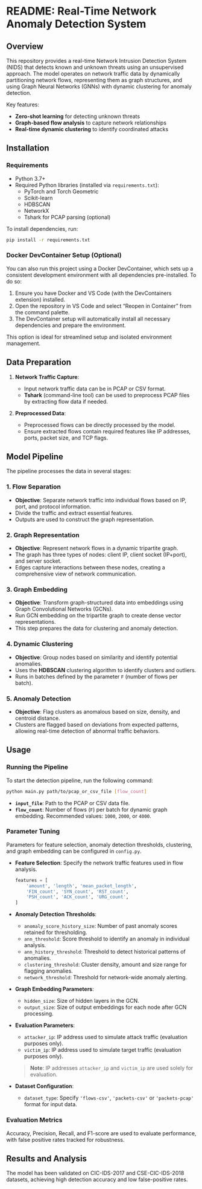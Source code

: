 

# README: Real-Time Network Anomaly Detection System

## Overview

This repository provides a real-time Network Intrusion Detection System (NIDS) that detects known and unknown threats using an unsupervised approach. The model operates on network traffic data by dynamically partitioning network flows, representing them as graph structures, and using Graph Neural Networks (GNNs) with dynamic clustering for anomaly detection.

Key features:
- **Zero-shot learning** for detecting unknown threats
- **Graph-based flow analysis** to capture network relationships
- **Real-time dynamic clustering** to identify coordinated attacks

## Installation

### Requirements
- Python 3.7+
- Required Python libraries (installed via `requirements.txt`):
  - PyTorch and Torch Geometric
  - Scikit-learn
  - HDBSCAN
  - NetworkX
  - Tshark for PCAP parsing (optional)

To install dependencies, run:
```bash
pip install -r requirements.txt
```

### Docker DevContainer Setup (Optional)

You can also run this project using a Docker DevContainer, which sets up a consistent development environment with all dependencies pre-installed. To do so:
1. Ensure you have Docker and VS Code (with the DevContainers extension) installed.
2. Open the repository in VS Code and select “Reopen in Container” from the command palette.
3. The DevContainer setup will automatically install all necessary dependencies and prepare the environment.

This option is ideal for streamlined setup and isolated environment management.

## Data Preparation

1. **Network Traffic Capture**:
   - Input network traffic data can be in PCAP or CSV format.
   - **Tshark** (command-line tool) can be used to preprocess PCAP files by extracting flow data if needed.

2. **Preprocessed Data**:
   - Preprocessed flows can be directly processed by the model.
   - Ensure extracted flows contain required features like IP addresses, ports, packet size, and TCP flags.

## Model Pipeline

The pipeline processes the data in several stages:

### 1. Flow Separation
   - **Objective**: Separate network traffic into individual flows based on IP, port, and protocol information.
   - Divide the traffic and extract essential features.
   - Outputs are used to construct the graph representation.

### 2. Graph Representation
   - **Objective**: Represent network flows in a dynamic tripartite graph.
   - The graph has three types of nodes: client IP, client socket (IP+port), and server socket.
   - Edges capture interactions between these nodes, creating a comprehensive view of network communication.

### 3. Graph Embedding
   - **Objective**: Transform graph-structured data into embeddings using Graph Convolutional Networks (GCNs).
   - Run GCN embedding on the tripartite graph to create dense vector representations.
   - This step prepares the data for clustering and anomaly detection.

### 4. Dynamic Clustering
   - **Objective**: Group nodes based on similarity and identify potential anomalies.
   - Uses the **HDBSCAN** clustering algorithm to identify clusters and outliers.
   - Runs in batches defined by the parameter `F` (number of flows per batch).

### 5. Anomaly Detection
   - **Objective**: Flag clusters as anomalous based on size, density, and centroid distance.
   - Clusters are flagged based on deviations from expected patterns, allowing real-time detection of abnormal traffic behaviors.

## Usage

### Running the Pipeline
To start the detection pipeline, run the following command:
```bash
python main.py path/to/pcap_or_csv_file [flow_count]
```
- **`input_file`**: Path to the PCAP or CSV data file.
- **`flow_count`**: Number of flows (`F`) per batch for dynamic graph embedding. Recommended values: `1000`, `2000`, or `4000`.

### Parameter Tuning

Parameters for feature selection, anomaly detection thresholds, clustering, and graph embedding can be configured in `config.py`.

- **Feature Selection**: Specify the network traffic features used in flow analysis.
  ```python
  features = [
      'amount', 'length', 'mean_packet_length', 
      'FIN_count', 'SYN_count', 'RST_count', 
      'PSH_count', 'ACK_count', 'URG_count',
  ]
  ```
- **Anomaly Detection Thresholds**:
  - `anomaly_score_history_size`: Number of past anomaly scores retained for thresholding.
  - `ann_threshold`: Score threshold to identify an anomaly in individual analysis.
  - `ann_history_threshold`: Threshold to detect historical patterns of anomalies.
  - `clustering_threshold`: Cluster density, amount and size range for flagging anomalies.
  - `network_threshold`: Threshold for network-wide anomaly alerting.

- **Graph Embedding Parameters**:
  - `hidden_size`: Size of hidden layers in the GCN.
  - `output_size`: Size of output embeddings for each node after GCN processing.

- **Evaluation Parameters**:
  - `attacker_ip`: IP address used to simulate attack traffic (evaluation purposes only).
  - `victim_ip`: IP address used to simulate target traffic (evaluation purposes only).
  
  > **Note**: IP addresses `attacker_ip` and `victim_ip` are used solely for evaluation.

- **Dataset Configuration**:
  - `dataset_type`: Specify `'flows-csv'`, `'packets-csv'` or `'packets-pcap'` format for input data.

### Evaluation Metrics
Accuracy, Precision, Recall, and F1-score are used to evaluate performance, with false positive rates tracked for robustness.

## Results and Analysis

The model has been validated on CIC-IDS-2017 and CSE-CIC-IDS-2018 datasets, achieving high detection accuracy and low false-positive rates.